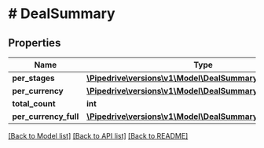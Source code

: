 # # DealSummary

## Properties

Name | Type | Description | Notes
------------ | ------------- | ------------- | -------------
**per_stages** | [**\Pipedrive\versions\v1\Model\DealSummaryPerStages**](DealSummaryPerStages.md) |  | [optional]
**per_currency** | [**\Pipedrive\versions\v1\Model\DealSummaryPerCurrency**](DealSummaryPerCurrency.md) |  | [optional]
**total_count** | **int** | Deals count | [optional]
**per_currency_full** | [**\Pipedrive\versions\v1\Model\DealSummaryPerCurrencyFull**](DealSummaryPerCurrencyFull.md) |  | [optional]

[[Back to Model list]](../../README.md#models) [[Back to API list]](../../README.md#endpoints) [[Back to README]](../../README.md)
